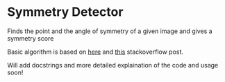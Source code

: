 # Symmetry Detector
Finds the point and the angle of symmetry of a given image and gives a symmetry score

Basic algorithm is based on [here](http://www.tomgibara.com/computer-vision/symmetry-detection-algorithm) and [this](https://stackoverflow.com/questions/53301086/how-to-identify-if-the-shapes-of-an-image-are-symmetric-or-asymmetric-using-open) stackoverflow post.

Will add docstrings and more detailed explaination of the code and usage soon!